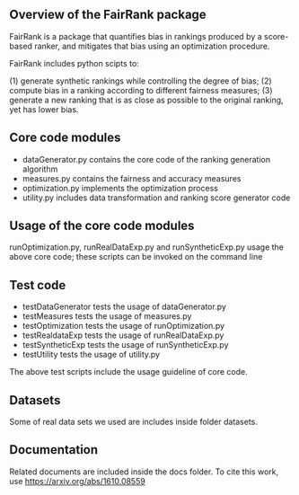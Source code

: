 Overview of the FairRank package
--------------------------------

FairRank is a package that quantifies bias in rankings produced by a
score-based ranker, and mitigates that bias using an optimization
procedure.

FairRank includes python scipts to:

(1) generate synthetic rankings while controlling the degree of bias;
(2) compute bias in a ranking according to different fairness
measures;
(3) generate a new ranking that is as close as possible to the
original ranking, yet has lower bias.

Core code modules
-----------------
- dataGenerator.py contains the core code of the ranking generation
algorithm
- measures.py contains the fairness and accuracy measures
- optimization.py implements the optimization process
- utility.py includes data transformation and ranking score generator
code

Usage of the core code modules
------------------------------
runOptimization.py, runRealDataExp.py and runSyntheticExp.py usage the
above core code; these scripts can be invoked on the command line

Test code 
----------
- testDataGenerator tests the usage of dataGenerator.py
- testMeasures tests the usage of measures.py
- testOptimization tests the usage of runOptimization.py
- testRealdataExp tests the usage of runRealDataExp.py
- testSyntheticExp tests the usage of runSyntheticExp.py
- testUtility tests the usage of utility.py

The above test scripts include the usage guideline of core code.

Datasets
--------
Some of real data sets we used are includes inside folder datasets.

Documentation
-------------
Related documents are included inside the docs folder.
To cite this work, use https://arxiv.org/abs/1610.08559

